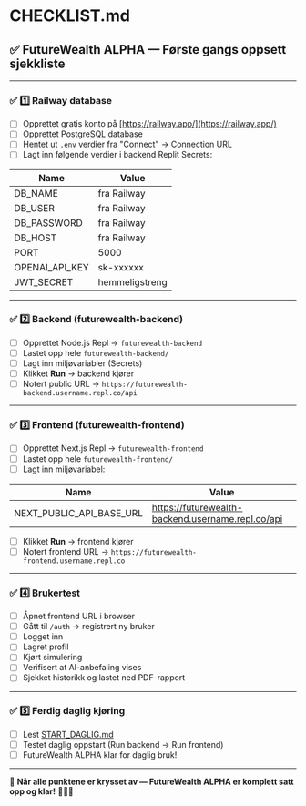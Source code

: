 # CHECKLIST.md
## ✅ FutureWealth ALPHA — Første gangs oppsett sjekkliste

---

### ✅ 1️⃣ Railway database

- [ ] Opprettet gratis konto på [https://railway.app/](https://railway.app/)
- [ ] Opprettet PostgreSQL database
- [ ] Hentet ut `.env` verdier fra "Connect" → Connection URL
- [ ] Lagt inn følgende verdier i backend Replit Secrets:

| Name | Value |
|------|-------|
| DB_NAME | fra Railway |
| DB_USER | fra Railway |
| DB_PASSWORD | fra Railway |
| DB_HOST | fra Railway |
| PORT | 5000 |
| OPENAI_API_KEY | sk-xxxxxx |
| JWT_SECRET | hemmeligstreng |

---

### ✅ 2️⃣ Backend (futurewealth-backend)

- [ ] Opprettet Node.js Repl → `futurewealth-backend`
- [ ] Lastet opp hele `futurewealth-backend/`
- [ ] Lagt inn miljøvariabler (Secrets)
- [ ] Klikket **Run** → backend kjører
- [ ] Notert public URL → `https://futurewealth-backend.username.repl.co/api`

---

### ✅ 3️⃣ Frontend (futurewealth-frontend)

- [ ] Opprettet Next.js Repl → `futurewealth-frontend`
- [ ] Lastet opp hele `futurewealth-frontend/`
- [ ] Lagt inn miljøvariabel:

| Name | Value |
|------|-------|
| NEXT_PUBLIC_API_BASE_URL | https://futurewealth-backend.username.repl.co/api |

- [ ] Klikket **Run** → frontend kjører
- [ ] Notert frontend URL → `https://futurewealth-frontend.username.repl.co`

---

### ✅ 4️⃣ Brukertest

- [ ] Åpnet frontend URL i browser
- [ ] Gått til `/auth` → registrert ny bruker
- [ ] Logget inn
- [ ] Lagret profil
- [ ] Kjørt simulering
- [ ] Verifisert at AI-anbefaling vises
- [ ] Sjekket historikk og lastet ned PDF-rapport

---

### ✅ 5️⃣ Ferdig daglig kjøring

- [ ] Lest [START_DAGLIG.md](START_DAGLIG.md)
- [ ] Testet daglig oppstart (Run backend → Run frontend)
- [ ] FutureWealth ALPHA klar for daglig bruk!

---

🎉 **Når alle punktene er krysset av — FutureWealth ALPHA er komplett satt opp og klar!** 🚀🚀🚀
